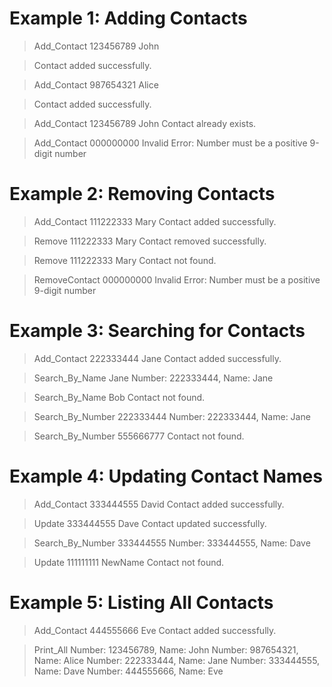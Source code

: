 # Example 1: Adding Contacts

> Add_Contact 123456789 John

>Contact added successfully.

> Add_Contact 987654321 Alice

>Contact added successfully.

> Add_Contact 123456789 John
Contact already exists.

> Add_Contact 000000000 Invalid
Error: Number must be a positive 9-digit number

# Example 2: Removing Contacts

> Add_Contact 111222333 Mary
Contact added successfully.

> Remove 111222333 Mary
Contact removed successfully.

> Remove 111222333 Mary
Contact not found.

> RemoveContact 000000000 Invalid
Error: Number must be a positive 9-digit number

# Example 3: Searching for Contacts

> Add_Contact 222333444 Jane
Contact added successfully.

> Search_By_Name Jane
Number: 222333444, Name: Jane

> Search_By_Name Bob
Contact not found.

> Search_By_Number 222333444
Number: 222333444, Name: Jane

> Search_By_Number 555666777
Contact not found.

# Example 4: Updating Contact Names

> Add_Contact 333444555 David
Contact added successfully.

> Update 333444555 Dave
Contact updated successfully.

> Search_By_Number 333444555
Number: 333444555, Name: Dave

> Update 111111111 NewName
Contact not found.

# Example 5: Listing All Contacts

> Add_Contact 444555666 Eve
Contact added successfully.

> Print_All
Number: 123456789, Name: John
Number: 987654321, Name: Alice
Number: 222333444, Name: Jane
Number: 333444555, Name: Dave
Number: 444555666, Name: Eve
